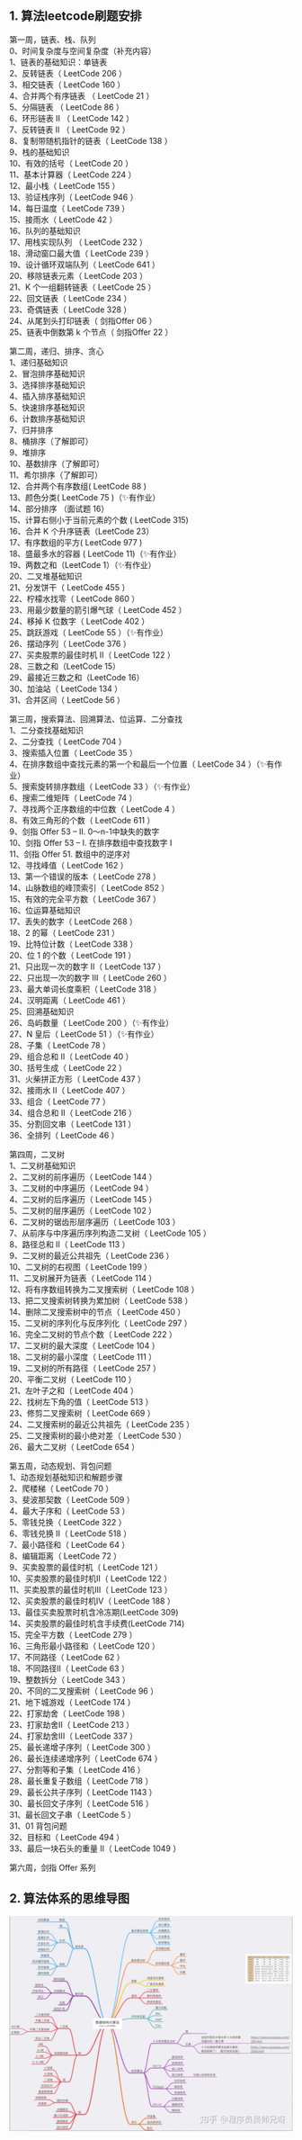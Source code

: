 ## 1. 算法leetcode刷题安排
第一周，链表、栈、队列  
0、时间复杂度与空间复杂度（补充内容）  
1、链表的基础知识：单链表  
2、反转链表（ LeetCode 206 ）  
3、相交链表（ LeetCode 160 ）  
4、合并两个有序链表 （ LeetCode 21 ）  
5、分隔链表 （ LeetCode 86 ）  
6、环形链表 II （ LeetCode 142 ）  
7、反转链表 II （ LeetCode 92 ）  
8、复制带随机指针的链表（ LeetCode 138 ）  
9、栈的基础知识  
10、有效的括号（ LeetCode 20 ）  
11、基本计算器（ LeetCode 224 ）  
12、最小栈（ LeetCode 155 ）  
13、验证栈序列（ LeetCode 946 ）  
14、每日温度（ LeetCode 739 ）  
15、接雨水（ LeetCode 42 ）  
16、队列的基础知识  
17、用栈实现队列 （ LeetCode 232 ）  
18、滑动窗口最大值（ LeetCode 239 ）  
19、设计循环双端队列（ LeetCode 641 ）  
20、移除链表元素（ LeetCode 203 ）  
21、K 个一组翻转链表（ LeetCode 25 ）  
22、回文链表（ LeetCode 234 ）  
23、奇偶链表（ LeetCode 328 ）  
24、从尾到头打印链表（ 剑指Offer 06 ）  
25、链表中倒数第 k 个节点（ 剑指Offer 22 ）  

第二周，递归、排序、贪心  
1、递归基础知识  
2、冒泡排序基础知识  
3、选择排序基础知识  
4、插入排序基础知识  
5、快速排序基础知识  
6、计数排序基础知识  
7、归并排序  
8、桶排序（了解即可）  
9、堆排序  
10、基数排序（了解即可）  
11、希尔排序（了解即可）  
12、合并两个有序数组( LeetCode 88 )  
13、颜色分类( LeetCode 75 )（✨有作业）  
14、部分排序 （面试题 16）  
15、计算右侧小于当前元素的个数 ( LeetCode 315)  
16、合并 K 个升序链表（LeetCode 23）  
17、有序数组的平方( LeetCode 977 )  
18、盛最多水的容器 ( LeetCode 11)（✨有作业）  
19、两数之和（LeetCode 1）（✨有作业）  
20、二叉堆基础知识  
21、分发饼干（ LeetCode 455 ）  
22、柠檬水找零（ LeetCode 860 ）  
23、用最少数量的箭引爆气球（ LeetCode 452 ）  
24、移掉 K 位数字（ LeetCode 402 ）  
25、跳跃游戏（ LeetCode 55 ）（✨有作业）  
26、摆动序列（ LeetCode 376 ）  
27、买卖股票的最佳时机 II（ LeetCode 122 ）  
28、三数之和（LeetCode 15）  
29、最接近三数之和（LeetCode 16）  
30、加油站（ LeetCode 134 ）  
31、合并区间（ LeetCode 56 ）  

第三周，搜索算法、回溯算法、位运算、二分查找  
1、二分查找基础知识  
2、二分查找（ LeetCode 704 ）  
3、搜索插入位置（ LeetCode 35 ）  
4、在排序数组中查找元素的第一个和最后一个位置（ LeetCode 34 ）（✨有作业）  
5、搜索旋转排序数组（ LeetCode 33 ）（✨有作业）  
6、搜索二维矩阵（ LeetCode 74 ）  
7、寻找两个正序数组的中位数（ LeetCode 4 ）  
8、有效三角形的个数（ LeetCode 611 ）  
9、剑指 Offer 53 – II. 0～n-1中缺失的数字  
10、剑指 Offer 53 – I. 在排序数组中查找数字 I  
11、剑指 Offer 51. 数组中的逆序对  
12、寻找峰值（ LeetCode 162 ）  
13、第一个错误的版本（ LeetCode 278 ）  
14、山脉数组的峰顶索引（ LeetCode 852 ）  
15、有效的完全平方数（ LeetCode 367 ）  
16、位运算基础知识  
17、丢失的数字（ LeetCode 268 ）  
18、2 的幂（ LeetCode 231 ）  
19、比特位计数（ LeetCode 338 ）  
20、位 1 的个数（ LeetCode 191 ）  
21、只出现一次的数字 II（ LeetCode 137 ）  
22、只出现一次的数字 III（ LeetCode 260 ）  
23、最大单词长度乘积（ LeetCode 318 ）  
24、汉明距离（ LeetCode 461 ）  
25、回溯基础知识  
26、岛屿数量（ LeetCode 200 ）（✨有作业）  
27、N 皇后（ LeetCode 51 ）（✨有作业）  
28、子集（ LeetCode 78 ）  
29、组合总和 II（ LeetCode 40 ）  
30、括号生成（ LeetCode 22 ）  
31、火柴拼正方形（ LeetCode 437 ）  
32、接雨水 II（ LeetCode 407 ）  
33、组合（ LeetCode 77 ）  
34、组合总和 II（ LeetCode 216 ）  
35、分割回文串（ LeetCode 131 ）  
36、全排列（ LeetCode 46 ）  

第四周，二叉树  
1、二叉树基础知识  
2、二叉树的前序遍历（ LeetCode 144 ）  
3、二叉树的中序遍历（ LeetCode 94 ）  
4、二叉树的后序遍历（ LeetCode 145 ）  
5、二叉树的层序遍历（ LeetCode 102 ）  
6、二叉树的锯齿形层序遍历（ LeetCode 103 ）  
7、从前序与中序遍历序列构造二叉树（ LeetCode 105 ）  
8、路径总和 II（ LeetCode 113 ）  
9、二叉树的最近公共祖先（ LeetCode 236 ）  
10、二叉树的右视图（ LeetCode 199 ）  
11、二叉树展开为链表（ LeetCode 114 ）  
12、将有序数组转换为二叉搜索树（ LeetCode 108 ）  
13、把二叉搜索树转换为累加树（ LeetCode 538 ）  
14、删除二叉搜索树中的节点（ LeetCode 450 ）  
15、二叉树的序列化与反序列化（ LeetCode 297 ）  
16、完全二叉树的节点个数（ LeetCode 222 ）  
17、二叉树的最大深度（ LeetCode 104 ）  
18、二叉树的最小深度（ LeetCode 111 ）  
19、二叉树的所有路径（ LeetCode 257 ）  
20、平衡二叉树（ LeetCode 110 ）  
21、左叶子之和（ LeetCode 404 ）  
22、找树左下角的值（ LeetCode 513 ）  
23、修剪二叉搜索树（ LeetCode 669 ）  
24、二叉搜索树的最近公共祖先（ LeetCode 235 ）  
25、二叉搜索树的最小绝对差（ LeetCode 530 ）  
26、最大二叉树（ LeetCode 654 ）  

第五周，动态规划、背包问题  
1、动态规划基础知识和解题步骤  
2、爬楼梯（ LeetCode 70 ）  
3、斐波那契数（ LeetCode 509 ）  
4、最大子序和（ LeetCode 53 ）  
5、零钱兑换（ LeetCode 322 ）  
6、零钱兑换 II（ LeetCode 518 ）  
7、最小路径和（ LeetCode 64 ）  
8、编辑距离（ LeetCode 72 ）  
9、买卖股票的最佳时机（ LeetCode 121 ）  
10、买卖股票的最佳时机II（ LeetCode 122 ）  
11、买卖股票的最佳时机III（ LeetCode 123 ）  
12、买卖股票的最佳时机IV（ LeetCode 188 ）  
13、最佳买卖股票时机含冷冻期(LeetCode 309)  
14、买卖股票的最佳时机含手续费(LeetCode 714)  
15、完全平方数（ LeetCode 279 ）  
16、三角形最小路径和（ LeetCode 120 ）  
17、不同路径（ LeetCode 62 ）  
18、不同路径II（ LeetCode 63 ）  
19、整数拆分（ LeetCode 343 ）  
20、不同的二叉搜索树（ LeetCode 96 ）  
21、地下城游戏（ LeetCode 174 ）  
22、打家劫舍（ LeetCode 198 ）  
23、打家劫舍II（ LeetCode 213 ）  
24、打家劫舍III（ LeetCode 337 ）  
25、最长递增子序列（ LeetCode 300 ）  
26、最长连续递增序列（ LeetCode 674 ）  
27、分割等和子集（ LeetCode 416 ）  
28、最长重复子数组（ LeetCode 718 ）  
29、最长公共子序列（ LeetCode 1143 ）  
30、最长回文子序列（ LeetCode 516 ）  
31、最长回文子串（ LeetCode 5 ）  
31、01 背包问题  
32、目标和（ LeetCode 494 ）  
33、最后一块石头的重量 II（ LeetCode 1049 ）  

第六周，剑指 Offer 系列

## 2. 算法体系的思维导图  
![](.\\pics\\mindmap.png "算法体系思维导图")
